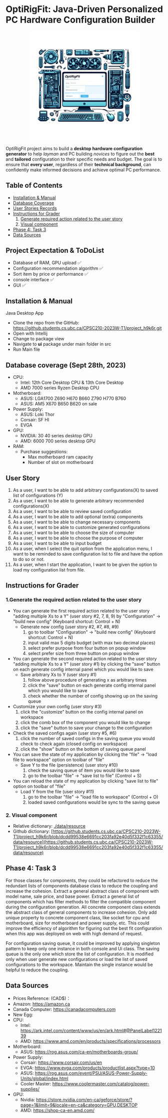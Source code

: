 # OptiRigFit: Java-Driven Personalized PC Hardware Configuration Builder

<p align="center">
  <img src="data/resource/AppImageResize.png" width="350" title="OptiRigFit®">
</p>

OptiRigFit project aims to build a **desktop hardware configuration generator** to help *layman* and PC building 
*novices* to figure out the **best** and **tailored** configuration to their specific needs and budget. The goal 
is to ensure that **every user**, regardless of their **technical background**, can confidently make informed decisions 
and achieve optimal PC performance. 


## Table of Contents
- [Installation & Manual](#installation--manual)
- [Database Coverage](#database-coverage-sept-28th-2023)
- [User Stories Records](#user-story)
- [Instructions for Grader](#instructions-for-grader)
  1. [Generate required action related to the user story](#1generate-the-required-action-related-to-the-user-story)
  2. [Visual component](#2-visual-component)
- [Phase 4: Task 3](#phase-4-task-3)
- [Data Sources](#data-sources)

## Project Expectation & ToDoList
- Database of RAM, GPU upload ✅
- Configuration recommendation algorithm ✅
- Sort item by price or performance ✅
- console interface ✅
- GUI ✅

## Installation & Manual
Java Desktop App
- Clone the repo from the GitHub: https://github.students.cs.ubc.ca/CPSC210-2023W-T1/project_h9k6r.git
- Open with Intellij
- Change to package view
- Navigate to **ui** package under main folder in src
- Run Main file

## Database coverage (Sept 28th, 2023)
- CPU:
  - Intel: 12th Core Desktop CPU & 13th Core Desktop
  - AMD 7000 series Ryzen Desktop CPU
- Motherboard:
  - ASUS: LGA1700 Z690 H670 B660 Z790 H770 B760
  - ASUS: AM5 X670 B650 B620 on sale
- Power Supply:
  - ASUS: Loki Thor
  - Corsair: SF HI
  - EVGA
- GPU:
  - NVIDIA: 30 40 series desktop GPU
  - AMD: 6000 700 series desktop GPU
- RAM:
  - Purchase suggestions:
    - Max motherboard ram capacity
    - Number of slot on motherboard


## User Story
1. As a user, I want to be able to add arbitrary configurations(X) to saved list of configurations (Y)
2. As a user, I want to be able to generate arbitrary recommended configurations(X)
3. As a user, I want to be able to review saved configuration
4. As a user, I want to be able to add optional (extra) components
5. As a user, I want to be able to change necessary components
6. As a user, I want to be able to customize generated configurations
7. As a user, I want to be able to choose the size of computer
8. As a user, I want to be able to choose the purpose of computer
9. As a user, I want to be able to input budget
10. As a user, when I select the quit option from the application menu, I want to be reminded to save configuration list to file and have the option to do so or not.
11. As a user, when I start the application, I want to be given the option to load my configuration list from file.

## Instructions for Grader

### 1.Generate the required action related to the user story
- You can generate the first required action related to the user story "adding multiple Xs to a Y" (user story #2, 7, 8, 9) by
  "Configuration" -> "build new config" (Keyboard shortcut: Control + N)
  - Generate new config (user story #2, #7, #8, #9)
    1. go to toolbar "Configuration" -> "build new config" (Keyboard shortcut: Control + N)
    2. input valid max 5 digits budget (with max two decimal places)
    3. select prefer purpose from four button on popup window
    4. select prefer size from three button on popup window
- You can generate the second required action related to the user story "adding multiple Xs to a Y" (user story #1) by
  clicking the "save" button on each generate config internal panel which you would like to save
  - Save arbitrary Xs to Y (user story #1)
    1. follow above procedure of generating x as arbitrary times
    2. click the "save" button on each generate config internal panel which you would like to save
    3. check whether the number of config showing up on the saving queue
- Customize your own config (user story #3)
  1. click the "customize" button on the config internal panel on workspace
  2. click the comb box of the component you would like to change
  3. click the "save" button to save your change to the configuration
- Check the saved configs again (user story #5, #6)
  1. click the number of saved configs in the saving queue you would check to check again (closed config on workspace)
  2. click the "show" button on the bottom of saving queue panel
- You can save the state of my application by clicking the "file" -> "load file to workspace" option on toolbar of "file"
  - Save Y to the file (persistence) (user story #10)
    1. check the saving queue of item you would like to save
    2. go to the toolbar "file" -> "save list to file" (Control + S)
- You can reload the state of my application by clicking "save list to file" option on toolbar of "file"
  - Load Y from the file (user story #11)
    1. go to the toolbar "file" -> "load file to workspace" (Control + O)
    2. loaded saved configurations would be sync to the saving queue
### 2. Visual component
- Relative dictionary: [./data/resource](./data/resource)
- Github dictionary: [https://github.students.cs.ubc.ca/CPSC210-2023W-T1/project_h9k6r/blob/dcdd99538e6691cc203fa92e40d5f332f1c63355/data/resource](https://github.students.cs.ubc.ca/CPSC210-2023W-T1/project_h9k6r/blob/dcdd99538e6691cc203fa92e40d5f332f1c63355/data/resource)

## Phase 4: Task 3
For those classes for components, they could be refactored to reduce the redundant lists of components database class to reduce the coupling and increase the cohesion.
Extract a general abstract class of component with model name, sale price, and base power. Extract a general list of components which has filter methods to filter the compatible 
component during the configuration generation. All concrete component class extends the abstract class of general components to increase cohesion. Only add unique property to concrete
component class, like socket for cpu and motherboard, size for motherboard and power supply, etc. This could improve the efficiency of algorithm for figuring out the 
best fit configuration when this app was deployed on web with high demand of request. 

For configuration saving queue, it could be improved by applying singleton pattern to keep only one instance in both console and Ui class. The saving queue is the only one which store
the list of configuration. It is modified only when user generate new configurations or load the list of saved configurations to the workspace. Maintain the single instance would be 
helpful to reduce the coupling. 

## Data Sources
- Prices Reference: (CAD$)：
- Amazon: https://amazon.ca 
- Canada Computer: https://canadacomputers.com
- New Egg: 
- CPU:
  - Intel: https://ark.intel.com/content/www/us/en/ark.html#@PanelLabel122139
  - AMD: https://www.amd.com/en/products/specifications/processors
- Motherboard:
  - ASUS: https://rog.asus.com/ca-en/motherboards-group/
- Power Supply:
  - Corsair: https://www.corsair.com/us/en
  - EVGA: https://www.evga.com/products/productlist.aspx?type=10
  - ASUS: https://rog.asus.com/event/PSU/ASUS-Power-Supply-Units/global/index.html
  - Cooler Master: https://www.coolermaster.com/catalog/power-supplies/
- GPU:
  - Nvidia: https://store.nvidia.com/en-ca/geforce/store/?page=1&limit=9&locale=en-ca&category=GPU,DESKTOP
  - AMD: https://shop-ca-en.amd.com/
